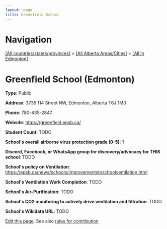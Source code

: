 ```yaml
---
layout: page
title: Greenfield School
---
```

# Navigation

[[All countries/states/provinces]](../../..) > [[All Alberta Areas/Cities]](../..) > [[All In Edmonton]](..)

# Greenfield School (Edmonton)

**Type**: Public

**Address**: 3735 114 Street NW, Edmonton, Alberta T6J 1M3

**Phone**: 780-435-2847

**Website**: <https://greenfield.epsb.ca/>

**Student Count**: TODO

**School's overall airborne virus protection grade (0-5)**: 1

**Discord, Facebook, or WhatsApp group for discovery/advocacy for THIS school**: TODO

**School's policy on Ventilation**: <https://epsb.ca/news/schools/improvementstoschoolventilation.html>

**School's Ventilation Work Completion**: TODO

**School's Air-Purification**: TODO

**School's CO2 monitoring to actively drive ventilation and filtration**: TODO

**School's Wikidata URL**: TODO


[Edit this page](https://github.com/ventilate-schools/AB/edit/main/./Edmonton/Greenfield_School.md). See also [rules for contribution](../../../contribution-rules/)